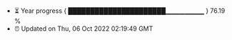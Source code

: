 - ⏳ Year progress { ██████████████████████▁▁▁▁▁▁▁▁ } 76.19 %
- ⏰ Updated on Thu, 06 Oct 2022 02:19:49 GMT

